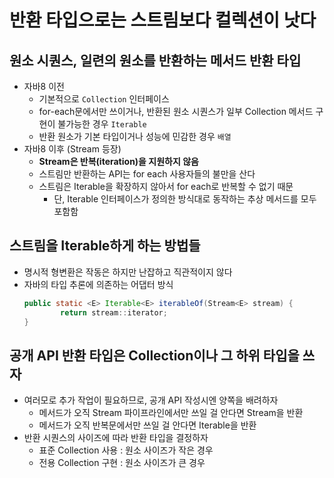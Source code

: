 # 반환 타입으로는 스트림보다 컬렉션이 낫다

## 원소 시퀀스, 일련의 원소를 반환하는 메서드 반환 타입
- 자바8 이전
    * 기본적으로 `Collection` 인터페이스
    * for-each문에서만 쓰이거나, 반환된 원소 시퀀스가 일부 Collection 메서드 구현이 불가능한 경우 `Iterable`
    * 반환 원소가 기본 타입이거나 성능에 민감한 경우 `배열`
- 자바8 이후 (Stream 등장)
    * **Stream은 반복(iteration)을 지원하지 않음**
    * 스트림만 반환하는 API는 for each 사용자들의 불만을 산다
    * 스트림은 Iterable을 확장하지 않아서 for each로 반복할 수 없기 때문
        + 단, Iterable 인터페이스가 정의한 방식대로 동작하는 추상 메서드를 모두 포함함


## 스트림을 Iterable하게 하는 방법들
- 명시적 형변환은 작동은 하지만 난잡하고 직관적이지 않다
- 자바의 타입 추론에 의존하는 어댑터 방식
    ```java
    public static <E> Iterable<E> iterableOf(Stream<E> stream) { 
            return stream::iterator;
    }
    ```


## 공개 API 반환 타입은 Collection이나 그 하위 타입을 쓰자
- 여러모로 추가 작업이 필요하므로, 공개 API 작성시엔 양쪽을 배려하자
    * 메서드가 오직 Stream 파이프라인에서만 쓰일 걸 안다면 Stream을 반환
    * 메서드가 오직 반복문에서만 쓰일 걸 안다면 Iterable을 반환
- 반환 시퀀스의 사이즈에 따라 반환 타입을 결정하자
    * 표준 Collection 사용 : 원소 사이즈가 작은 경우
    * 전용 Collection 구현 : 원소 사이즈가 큰 경우